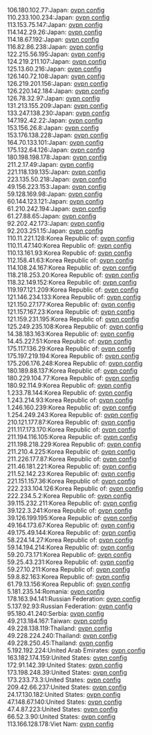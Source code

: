 106.180.102.77:Japan: [ovpn config](vpn/106_180_102_77.ovpn)  
110.233.100.234:Japan: [ovpn config](vpn/110_233_100_234.ovpn)  
113.153.75.147:Japan: [ovpn config](vpn/113_153_75_147.ovpn)  
114.142.29.26:Japan: [ovpn config](vpn/114_142_29_26.ovpn)  
114.18.67.192:Japan: [ovpn config](vpn/114_18_67_192.ovpn)  
116.82.86.238:Japan: [ovpn config](vpn/116_82_86_238.ovpn)  
122.215.56.195:Japan: [ovpn config](vpn/122_215_56_195.ovpn)  
124.219.211.107:Japan: [ovpn config](vpn/124_219_211_107.ovpn)  
125.13.60.216:Japan: [ovpn config](vpn/125_13_60_216.ovpn)  
126.140.72.108:Japan: [ovpn config](vpn/126_140_72_108.ovpn)  
126.219.201.156:Japan: [ovpn config](vpn/126_219_201_156.ovpn)  
126.220.142.184:Japan: [ovpn config](vpn/126_220_142_184.ovpn)  
126.78.32.97:Japan: [ovpn config](vpn/126_78_32_97.ovpn)  
131.213.155.209:Japan: [ovpn config](vpn/131_213_155_209.ovpn)  
133.247.138.230:Japan: [ovpn config](vpn/133_247_138_230.ovpn)  
147.192.42.22:Japan: [ovpn config](vpn/147_192_42_22.ovpn)  
153.156.26.8:Japan: [ovpn config](vpn/153_156_26_8.ovpn)  
153.176.138.228:Japan: [ovpn config](vpn/153_176_138_228.ovpn)  
164.70.133.101:Japan: [ovpn config](vpn/164_70_133_101.ovpn)  
175.132.64.126:Japan: [ovpn config](vpn/175_132_64_126.ovpn)  
180.198.198.178:Japan: [ovpn config](vpn/180_198_198_178.ovpn)  
211.2.17.49:Japan: [ovpn config](vpn/211_2_17_49.ovpn)  
221.118.139.135:Japan: [ovpn config](vpn/221_118_139_135.ovpn)  
223.135.50.218:Japan: [ovpn config](vpn/223_135_50_218.ovpn)  
49.156.223.153:Japan: [ovpn config](vpn/49_156_223_153.ovpn)  
59.128.169.98:Japan: [ovpn config](vpn/59_128_169_98.ovpn)  
60.144.123.121:Japan: [ovpn config](vpn/60_144_123_121.ovpn)  
61.210.242.194:Japan: [ovpn config](vpn/61_210_242_194.ovpn)  
61.27.88.65:Japan: [ovpn config](vpn/61_27_88_65.ovpn)  
92.202.42.173:Japan: [ovpn config](vpn/92_202_42_173.ovpn)  
92.203.251.15:Japan: [ovpn config](vpn/92_203_251_15.ovpn)  
110.11.221.128:Korea Republic of: [ovpn config](vpn/110_11_221_128.ovpn)  
110.11.47.140:Korea Republic of: [ovpn config](vpn/110_11_47_140.ovpn)  
110.13.161.93:Korea Republic of: [ovpn config](vpn/110_13_161_93.ovpn)  
112.158.41.63:Korea Republic of: [ovpn config](vpn/112_158_41_63.ovpn)  
114.108.24.167:Korea Republic of: [ovpn config](vpn/114_108_24_167.ovpn)  
118.218.253.20:Korea Republic of: [ovpn config](vpn/118_218_253_20.ovpn)  
118.32.149.152:Korea Republic of: [ovpn config](vpn/118_32_149_152.ovpn)  
119.197.121.209:Korea Republic of: [ovpn config](vpn/119_197_121_209.ovpn)  
121.146.234.133:Korea Republic of: [ovpn config](vpn/121_146_234_133.ovpn)  
121.150.27.177:Korea Republic of: [ovpn config](vpn/121_150_27_177.ovpn)  
121.157.167.23:Korea Republic of: [ovpn config](vpn/121_157_167_23.ovpn)  
121.159.231.195:Korea Republic of: [ovpn config](vpn/121_159_231_195.ovpn)  
125.249.235.108:Korea Republic of: [ovpn config](vpn/125_249_235_108.ovpn)  
14.38.183.163:Korea Republic of: [ovpn config](vpn/14_38_183_163.ovpn)  
14.45.227.51:Korea Republic of: [ovpn config](vpn/14_45_227_51.ovpn)  
175.117.136.29:Korea Republic of: [ovpn config](vpn/175_117_136_29.ovpn)  
175.197.219.194:Korea Republic of: [ovpn config](vpn/175_197_219_194.ovpn)  
175.206.176.248:Korea Republic of: [ovpn config](vpn/175_206_176_248.ovpn)  
180.189.88.137:Korea Republic of: [ovpn config](vpn/180_189_88_137.ovpn)  
180.229.104.77:Korea Republic of: [ovpn config](vpn/180_229_104_77.ovpn)  
180.92.114.9:Korea Republic of: [ovpn config](vpn/180_92_114_9.ovpn)  
1.233.78.144:Korea Republic of: [ovpn config](vpn/1_233_78_144.ovpn)  
1.243.214.93:Korea Republic of: [ovpn config](vpn/1_243_214_93.ovpn)  
1.246.160.239:Korea Republic of: [ovpn config](vpn/1_246_160_239.ovpn)  
1.254.249.243:Korea Republic of: [ovpn config](vpn/1_254_249_243.ovpn)  
210.121.177.87:Korea Republic of: [ovpn config](vpn/210_121_177_87.ovpn)  
211.117.173.170:Korea Republic of: [ovpn config](vpn/211_117_173_170.ovpn)  
211.194.116.105:Korea Republic of: [ovpn config](vpn/211_194_116_105.ovpn)  
211.198.218.229:Korea Republic of: [ovpn config](vpn/211_198_218_229.ovpn)  
211.210.4.225:Korea Republic of: [ovpn config](vpn/211_210_4_225.ovpn)  
211.226.177.87:Korea Republic of: [ovpn config](vpn/211_226_177_87.ovpn)  
211.46.181.221:Korea Republic of: [ovpn config](vpn/211_46_181_221.ovpn)  
211.52.142.23:Korea Republic of: [ovpn config](vpn/211_52_142_23.ovpn)  
221.151.157.36:Korea Republic of: [ovpn config](vpn/221_151_157_36.ovpn)  
222.233.104.126:Korea Republic of: [ovpn config](vpn/222_233_104_126.ovpn)  
222.234.5.2:Korea Republic of: [ovpn config](vpn/222_234_5_2.ovpn)  
39.115.232.211:Korea Republic of: [ovpn config](vpn/39_115_232_211.ovpn)  
39.122.3.241:Korea Republic of: [ovpn config](vpn/39_122_3_241.ovpn)  
39.126.199.195:Korea Republic of: [ovpn config](vpn/39_126_199_195.ovpn)  
49.164.173.67:Korea Republic of: [ovpn config](vpn/49_164_173_67.ovpn)  
49.175.49.144:Korea Republic of: [ovpn config](vpn/49_175_49_144.ovpn)  
58.224.14.27:Korea Republic of: [ovpn config](vpn/58_224_14_27.ovpn)  
59.14.194.214:Korea Republic of: [ovpn config](vpn/59_14_194_214.ovpn)  
59.20.73.171:Korea Republic of: [ovpn config](vpn/59_20_73_171.ovpn)  
59.25.43.231:Korea Republic of: [ovpn config](vpn/59_25_43_231.ovpn)  
59.27.10.211:Korea Republic of: [ovpn config](vpn/59_27_10_211.ovpn)  
59.8.82.163:Korea Republic of: [ovpn config](vpn/59_8_82_163.ovpn)  
61.79.13.156:Korea Republic of: [ovpn config](vpn/61_79_13_156.ovpn)  
5.181.235.14:Romania: [ovpn config](vpn/5_181_235_14.ovpn)  
178.163.94.141:Russian Federation: [ovpn config](vpn/178_163_94_141.ovpn)  
5.137.92.93:Russian Federation: [ovpn config](vpn/5_137_92_93.ovpn)  
95.180.41.240:Serbia: [ovpn config](vpn/95_180_41_240.ovpn)  
49.213.184.167:Taiwan: [ovpn config](vpn/49_213_184_167.ovpn)  
49.228.138.119:Thailand: [ovpn config](vpn/49_228_138_119.ovpn)  
49.228.224.240:Thailand: [ovpn config](vpn/49_228_224_240.ovpn)  
49.228.250.45:Thailand: [ovpn config](vpn/49_228_250_45.ovpn)  
5.192.192.224:United Arab Emirates: [ovpn config](vpn/5_192_192_224.ovpn)  
163.182.174.159:United States: [ovpn config](vpn/163_182_174_159.ovpn)  
172.91.142.39:United States: [ovpn config](vpn/172_91_142_39.ovpn)  
173.198.248.39:United States: [ovpn config](vpn/173_198_248_39.ovpn)  
173.233.73.3:United States: [ovpn config](vpn/173_233_73_3.ovpn)  
209.42.66.237:United States: [ovpn config](vpn/209_42_66_237.ovpn)  
24.17.130.182:United States: [ovpn config](vpn/24_17_130_182.ovpn)  
47.148.67.140:United States: [ovpn config](vpn/47_148_67_140.ovpn)  
47.4.87.223:United States: [ovpn config](vpn/47_4_87_223.ovpn)  
66.52.3.90:United States: [ovpn config](vpn/66_52_3_90.ovpn)  
113.166.128.178:Viet Nam: [ovpn config](vpn/113_166_128_178.ovpn)  
